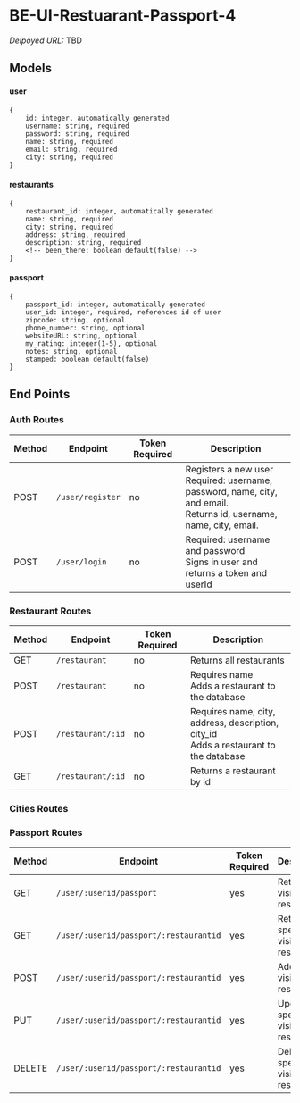 # BE-UI-Restuarant-Passport-4

_Delpoyed URL:_ TBD

## Models

#### user

```
{
    id: integer, automatically generated
    username: string, required
    password: string, required
    name: string, required
    email: string, required
    city: string, required
}
```

#### restaurants

```
{
    restaurant_id: integer, automatically generated
    name: string, required
    city: string, required
    address: string, required
    description: string, required
    <!-- been_there: boolean default(false) -->
}
```

#### passport

```
{
    passport_id: integer, automatically generated
    user_id: integer, required, references id of user
    zipcode: string, optional
    phone_number: string, optional
    websiteURL: string, optional
    my_rating: integer(1-5), optional
    notes: string, optional
    stamped: boolean default(false)
}
```

## End Points

### Auth Routes

| Method | Endpoint         | Token Required | Description                                                                                                                 |
| ------ | ---------------- | -------------- | --------------------------------------------------------------------------------------------------------------------------- |
| POST   | `/user/register` | no             | Registers a new user <br> Required: username, password, name, city, and email. <br>Returns id, username, name, city, email. |
| POST   | `/user/login`    | no             | Required: username and password<br> Signs in user and returns a token and userId                                            |

### Restaurant Routes

| Method | Endpoint          | Token Required | Description                                                                               |
| ------ | ----------------- | -------------- | ----------------------------------------------------------------------------------------- |
| GET    | `/restaurant`     | no             | Returns all restaurants                                                                   |
| POST   | `/restaurant`     | no             | Requires name <br> Adds a restaurant to the database                                      |
| POST   | `/restaurant/:id` | no             | Requires name, city, address, description, city_id <br> Adds a restaurant to the database |
| GET    | `/restaurant/:id` | no             | Returns a restaurant by id                                                                |

### Cities Routes

<!-- | Method | Endpoint                  | Token Required | Description                                                               |
| ------ | ------------------------- | -------------- | ------------------------------------------------------------------------- |
| GET    | `/cities/:id/restaurants` | yes            | Returns name and id of restaurants in a city by city id (for suggestions) | -->

### Passport Routes

| Method | Endpoint                               | Token Required | Description                         |
| ------ | -------------------------------------- | -------------- | ----------------------------------- |
| GET    | `/user/:userid/passport`               | yes            | Returns all visited restaurants     |
| GET    | `/user/:userid/passport/:restaurantid` | yes            | Returns specific visited restaurant |
| POST   | `/user/:userid/passport/:restaurantid` | yes            | Adds visited restaurant             |
| PUT    | `/user/:userid/passport/:restaurantid` | yes            | Updates specific visited restaurant |
| DELETE | `/user/:userid/passport/:restaurantid` | yes            | Deletes specific visited restaurant |
